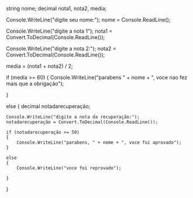 string nome;
decimal nota1, nota2, media;

Console.WriteLine("digite seu nome:");
nome = Console.ReadLine();

Console.WriteLine("digite a nota 1");
nota1 = Convert.ToDecimal(Console.ReadLine());

Console.WriteLine("digite a nota 2:");
nota2 = Convert.ToDecimal(Console.ReadLine());

media = (nota1 + nota2) / 2;

if (media >= 60)
{
    Console.WriteLine("parabens " + nome + ", voce nao fez mais que a obrigação");

}

else
{
    decimal notadarecuperação;

    Console.WriteLine("digite a nota da recuperação:");
    notadarecuperação = Convert.ToDecimal(Console.ReadLine());

    if (notadarecuperação >= 50)
    {
        Console.WriteLine("parabens, " + nome + ", voce foi aprovado");
    }

    else
    {
        Console.WriteLine("voce foi reprovado");

    }
}
